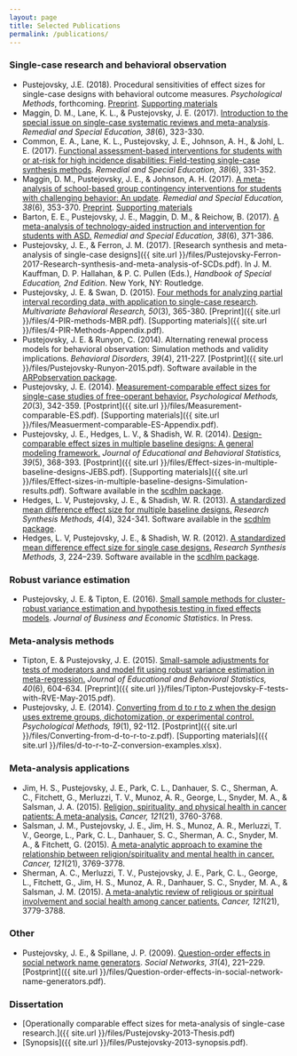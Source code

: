 ```yaml
---
layout: page
title: Selected Publications
permalink: /publications/
---
```


### Single-case research and behavioral observation

* Pustejovsky, J.E. (2018). Procedural sensitivities of effect sizes for single-case designs with behavioral outcome measures. _Psychological Methods_, forthcoming. [Preprint](https://osf.io/pxn24/). [Supporting materials](https://osf.io/hkzsm/)
* Maggin, D. M., Lane, K. L., & Pustejovsky, J. E. (2017). [Introduction to the special issue on single-case systematic reviews and meta-analysis](http://dx.doi.org/10.1177/0741932517717043). _Remedial and Special Education, 38_(6), 323-330.
* Common, E. A., Lane, K. L., Pustejovsky, J. E., Johnson, A. H., & Johl, L. E. (2017). [Functional assessment-based interventions for students with or at-risk for high incidence disabilities: Field-testing single-case synthesis methods](http://dx.doi.org/10.1177/0741932517693320). _Remedial and Special Education, 38_(6), 331-352.
* Maggin, D. M., Pustejovsky, J. E., & Johnson, A. H. (2017). [A meta-analysis of school-based group contingency interventions for students with challenging behavior: An update](http://dx.doi.org/10.1177/0741932517716900). _Remedial and Special Education, 38_(6), 353-370. [Preprint](https://osf.io/hvuw5/). [Supporting materials](https://osf.io/8ygts/)
* Barton, E. E., Pustejovsky, J. E., Maggin, D. M., & Reichow, B. (2017). [A meta-analysis of technology-aided instruction and intervention for students with ASD.](http://dx.doi.org/10.1177/0741932517729508) _Remedial and Special Education, 38_(6), 371-386.
* Pustejovsky, J. E., & Ferron, J. M. (2017). [Research synthesis and meta-analysis of single-case designs]({{ site.url }}/files/Pustejovsky-Ferron-2017-Research-synthesis-and-meta-analysis-of-SCDs.pdf). In J. M. Kauffman, D. P. Hallahan, & P. C. Pullen (Eds.), _Handbook of Special Education, 2nd Edition_. New York, NY: Routledge. 
* Pustejovsky, J. E. & Swan, D. (2015). [Four methods for analyzing partial interval recording data, with application to single-case research](http://doi.org/10.1080/00273171.2015.1014879). _Multivariate Behavioral Research, 50_(3), 365-380. [Preprint]({{ site.url }}/files/4-PIR-methods-MBR.pdf). [Supporting materials]({{ site.url }}/files/4-PIR-Methods-Appendix.pdf).
* Pustejovsky, J. E. & Runyon, C. (2014). Alternating renewal process models for behavioral observation: Simulation methods and validity implications. _Behavioral Disorders, 39_(4), 211-227. [Postprint]({{ site.url }}/files/Pustejovsky-Runyon-2015.pdf). Software available in the [ARPobservation package]({{site.url}}/software).
* Pustejovsky, J. E. (2014). [Measurement-comparable effect sizes for single-case studies of free-operant behavior.](http://doi.org/10.1037/met0000019) _Psychological Methods, 20_(3), 342-359. [Postprint]({{ site.url }}/files/Measurement-comparable-ES.pdf). [Supporting materials]({{ site.url }}/files/Measuerment-comparable-ES-Appendix.pdf).
* Pustejovsky, J. E., Hedges, L. V., & Shadish, W. R. (2014). [Design-comparable effect sizes in multiple baseline designs: A general modeling framework.](http://doi.org/10.3102/1076998614547577) _Journal of Educational and Behavioral Statistics, 39_(5), 368-393. [Postprint]({{ site.url }}/files/Effect-sizes-in-multiple-baseline-designs-JEBS.pdf). [Supporting materials]({{ site.url }}/files/Effect-sizes-in-multiple-baseline-designs-Simulation-results.pdf). Software available in the [scdhlm package]({{site.url}}/software).
* Hedges, L. V, Pustejovsky, J. E., & Shadish, W. R. (2013). [A standardized mean difference effect size for multiple baseline designs.](http://doi.org/10.1002/jrsm.1086) _Research Synthesis Methods, 4_(4), 324-341. Software available in the [scdhlm package]({{site.url}}/software).
* Hedges, L. V, Pustejovsky, J. E., & Shadish, W. R. (2012). [A standardized mean difference effect size for single case designs.](http://doi.org/10.1002/jrsm.1052) _Research Synthesis Methods, 3_, 224–239. Software available in the [scdhlm package]({{site.url}}/software).

### Robust variance estimation

* Pustejovsky, J. E. & Tipton, E. (2016). [Small sample methods for cluster-robust variance estimation and hypothesis testing in fixed effects models](http://doi.org/10.1080/07350015.2016.1247004). _Journal of Business and Economic Statistics_. In Press. 

### Meta-analysis methods

* Tipton, E. & Pustejovsky, J. E. (2015). [Small-sample adjustments for tests of moderators and model fit using robust variance estimation in meta-regression.](http://doi.org/10.3102/1076998615606099) _Journal of Educational and Behavioral Statistics, 40_(6), 604-634. [Preprint]({{ site.url }}/files/Tipton-Pustejovsky-F-tests-with-RVE-May-2015.pdf).
* Pustejovsky, J. E. (2014). [Converting from d to r to z when the design uses extreme groups, dichotomization, or experimental control.](http://psycnet.apa.org/doi/10.1037/a0033788) _Psychological Methods, 19_(1), 92-112. [Postprint]({{ site.url }}/files/Converting-from-d-to-r-to-z.pdf). [Supporting materials]({{ site.url }}/files/d-to-r-to-Z-conversion-examples.xlsx).

### Meta-analysis applications 

* Jim, H. S., Pustejovsky, J. E., Park, C. L., Danhauer, S. C., Sherman, A. C., Fitchett, G., Merluzzi, T. V., Munoz, A. R., George, L., Snyder, M. A., & Salsman, J. A. (2015). [Religion, spirituality, and physical health in cancer patients: A meta-analysis.](http://doi.org/10.1002/cncr.29353) _Cancer, 121_(21), 3760-3768. 
* Salsman, J. M., Pustejovsky, J. E., Jim, H. S., Munoz, A. R., Merluzzi, T. V., George, L., Park, C. L., Danhauer, S. C., Sherman, A. C., Snyder, M. A., & Fitchett, G. (2015). [A meta-analytic approach to examine the relationship between religion/spirituality and mental health in cancer.](http://doi.org/10.1002/cncr.29350) _Cancer, 121_(21), 3769-3778.
* Sherman, A. C., Merluzzi, T. V., Pustejovsky, J. E., Park, C. L., George, L., Fitchett, G., Jim, H. S., Munoz, A. R., Danhauer, S. C., Snyder, M. A., & Salsman, J. M. (2015). [A meta-analytic review of religious or spiritual involvement and social health among cancer patients.](http://doi.org/10.1002/cncr.29352) _Cancer, 121_(21), 3779-3788.

### Other

* Pustejovsky, J. E., & Spillane, J. P. (2009). [Question-order effects in social network name generators](http://doi.org/10.1016/j.socnet.2009.06.001). _Social Networks, 31_(4), 221–229. [Postprint]({{ site.url }}/files/Question-order-effects-in-social-network-name-generators.pdf).

### Dissertation

* [Operationally comparable effect sizes for meta-analysis of single-case research.]({{ site.url }}/files/Pustejovsky-2013-Thesis.pdf) 
* [Synopsis]({{ site.url }}/files/Pustejovsky-2013-synopsis.pdf).